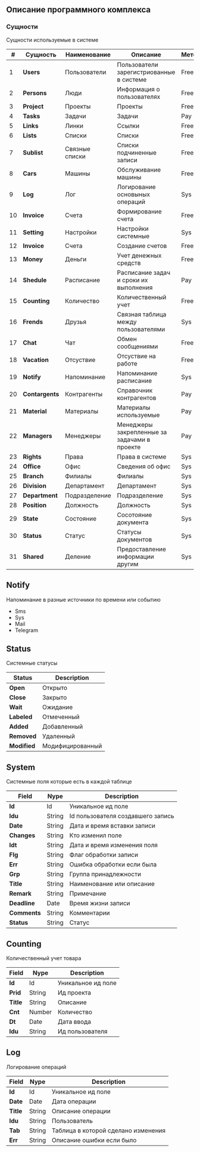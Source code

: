 ## Описание программного комплекса

### Сущности
Сущности используемые в системе

|#|Сущность|Наименование|Описание|Метод
|---|----|----|----|---|
|1|**Users**|Пользователи|Пользователи зарегистриованные в системе|Free
|2|**Persons**|Люди|Информация о пользователях|Free
|3|**Project**|Проекты|Проекты|Free
|4|**Tasks**|Задачи|Задачи|Pay 
|5|**Links**|Линки|Ссылки|Free
|6|**Lists**|Списки|Списки|Free
|7|**Sublist**|Связные списки|Списки подчиненные записи|Free
|8|**Cars**|Машины|Обслуживание машины|Free
|9|**Log**|Лог|Логирование основыных операций|Sys
|10|**Invoice**|Счета|Формирование счета|Free
|11|**Setting**|Настройки|Настройки системные|Sys
|12|**Invoice**|Счета|Создание счетов|Free
|13|**Money**|Деньги|Учет денежных средств|Free
|14|**Shedule**|Расписание|Расписание задач и сроки их выполнения|Pay
|15|**Counting**|Количество|Количественный учет|Free
|16|**Frends**|Друзья|Связная таблица между пользователями|Sys
|17|**Chat**|Чат|Обмен сообщениями|Free
|18|**Vacation**|Отсуствие|Отсуствие на работе|Free
|19|**Notify**|Напоминание|Напоминание расписание|Sys
|20|**Contargents**|Контрагенты|Справочник контрагентов|Pay
|21|**Material**|Материалы|Материалы используемые|Pay
|22|**Managers**|Менеджеры|Менеджеры закрепленные за задачами в проекте|Pay
|23|**Rights**|Права|Права в системе|Sys
|24|**Office**|Офис|Сведения об офис|Sys
|25|**Branch**|Филиалы|Филиалы|Sys
|26|**Division**|Департамент|Департамент|Sys
|27|**Department**|Подразделение|Подразделение|Sys
|28|**Position**|Должность|Должность |Sys
|29|**State**|Состояние|Сосотояние документа|Sys
|30|**Status**|Статус|Статусы документов |Sys
|31|**Shared**|Деление|Предоставление информации другим|Sys


## Notify
Напоминание в разные источники по времени или событию
* Sms
* Sys
* Mail
* Telegram


## Status
Системные статусы

|Status|Description
|----|----
|**Open**|Открыто
|**Close**|Закрыто
|**Wait**|Ожидание
|**Labeled**|Отмеченный
|**Added**|Добавленный
|**Removed**|Удаленный
|**Мodified**|Модифицированный

## System
Системные поля которые есть в каждой таблице

|Field|Nype|Description
|----|----|----
|**Id**|Id|Уникальное ид поле
|**Idu**|String|Id пользователя создавшего запись
|**Date**|String|Дата и время вставки записи
|**Сhanges**|String|Кто изменил поле
|**Idt**|String|Дата и время изменения поля
|**Flg**|String|Флаг обработки записи 
|**Err**|String|Ошибка обработки если была
|**Grp**|String|Группа принадлежности
|**Title**|String|Наименование или описание
|**Remark**|String|Примечание
|**Deadline**|Date|Время жизни записи
|**Comments**|String|Комментарии
|**Status**|String|Статус

## Counting
Количественный учет товара

|Field|Nype|Description
|----|----|----
|**Id**|Id|Уникальное ид поле
|**Prid**|String|Ид проекта
|**Title**|String|Описание 
|**Cnt**|Number|Количество
|**Dt**|Date|Дата ввода
|**Idu**|String|Ид пользователя

## Log
Логирование операций

|Field|Nype|Description
|----|----|----
|**Id**|Id|Уникальное ид поле
|**Date**|Date|Дата операции
|**Title**|String|Описание операции
|**Idu**|String|Пользователь 
|**Tab**|String|Таблица в которой сделано изменения
|**Err**|String|Описание ошибки если было
